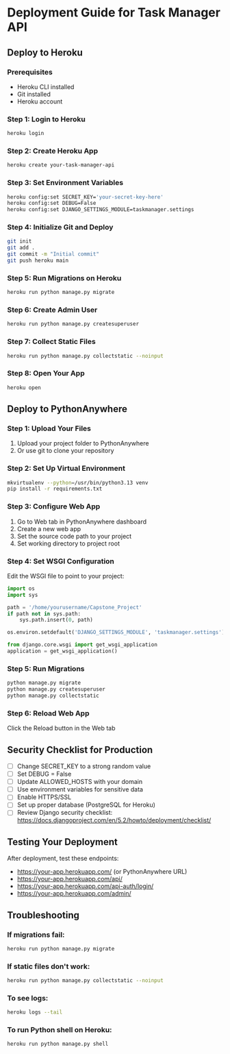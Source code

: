 # Deployment Guide for Task Manager API

## Deploy to Heroku

### Prerequisites
- Heroku CLI installed
- Git installed
- Heroku account

### Step 1: Login to Heroku
```bash
heroku login
```

### Step 2: Create Heroku App
```bash
heroku create your-task-manager-api
```

### Step 3: Set Environment Variables
```bash
heroku config:set SECRET_KEY='your-secret-key-here'
heroku config:set DEBUG=False
heroku config:set DJANGO_SETTINGS_MODULE=taskmanager.settings
```

### Step 4: Initialize Git and Deploy
```bash
git init
git add .
git commit -m "Initial commit"
git push heroku main
```

### Step 5: Run Migrations on Heroku
```bash
heroku run python manage.py migrate
```

### Step 6: Create Admin User
```bash
heroku run python manage.py createsuperuser
```

### Step 7: Collect Static Files
```bash
heroku run python manage.py collectstatic --noinput
```

### Step 8: Open Your App
```bash
heroku open
```

## Deploy to PythonAnywhere

### Step 1: Upload Your Files
1. Upload your project folder to PythonAnywhere
2. Or use git to clone your repository

### Step 2: Set Up Virtual Environment
```bash
mkvirtualenv --python=/usr/bin/python3.13 venv
pip install -r requirements.txt
```

### Step 3: Configure Web App
1. Go to Web tab in PythonAnywhere dashboard
2. Create a new web app
3. Set the source code path to your project
4. Set working directory to project root

### Step 4: Set WSGI Configuration
Edit the WSGI file to point to your project:
```python
import os
import sys

path = '/home/yourusername/Capstone_Project'
if path not in sys.path:
    sys.path.insert(0, path)

os.environ.setdefault('DJANGO_SETTINGS_MODULE', 'taskmanager.settings')

from django.core.wsgi import get_wsgi_application
application = get_wsgi_application()
```

### Step 5: Run Migrations
```bash
python manage.py migrate
python manage.py createsuperuser
python manage.py collectstatic
```

### Step 6: Reload Web App
Click the Reload button in the Web tab

## Security Checklist for Production

- [ ] Change SECRET_KEY to a strong random value
- [ ] Set DEBUG = False
- [ ] Update ALLOWED_HOSTS with your domain
- [ ] Use environment variables for sensitive data
- [ ] Enable HTTPS/SSL
- [ ] Set up proper database (PostgreSQL for Heroku)
- [ ] Review Django security checklist: https://docs.djangoproject.com/en/5.2/howto/deployment/checklist/

## Testing Your Deployment

After deployment, test these endpoints:
- https://your-app.herokuapp.com/ (or PythonAnywhere URL)
- https://your-app.herokuapp.com/api/
- https://your-app.herokuapp.com/api-auth/login/
- https://your-app.herokuapp.com/admin/

## Troubleshooting

### If migrations fail:
```bash
heroku run python manage.py migrate
```

### If static files don't work:
```bash
heroku run python manage.py collectstatic --noinput
```

### To see logs:
```bash
heroku logs --tail
```

### To run Python shell on Heroku:
```bash
heroku run python manage.py shell
```

